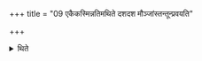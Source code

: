 +++
title = "09 एकैकस्मिन्नतिमथिते दशदश मौञ्जांस्तन्तून्प्रवयति"

+++

<details><summary>थिते</summary>

एकैकस्मिन्नतिमथिते दशदश मौञ्जांस्तन्तून्प्रवयति ९
</details>
